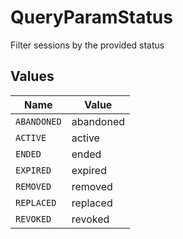# QueryParamStatus

Filter sessions by the provided status


## Values

| Name        | Value       |
| ----------- | ----------- |
| `ABANDONED` | abandoned   |
| `ACTIVE`    | active      |
| `ENDED`     | ended       |
| `EXPIRED`   | expired     |
| `REMOVED`   | removed     |
| `REPLACED`  | replaced    |
| `REVOKED`   | revoked     |